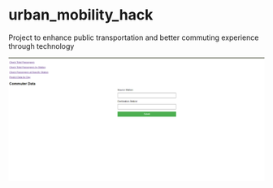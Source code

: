 # urban_mobility_hack
Project to enhance public transportation and better commuting experience through technology

![Homepage](/images/COMMUTER_DATA.png)
